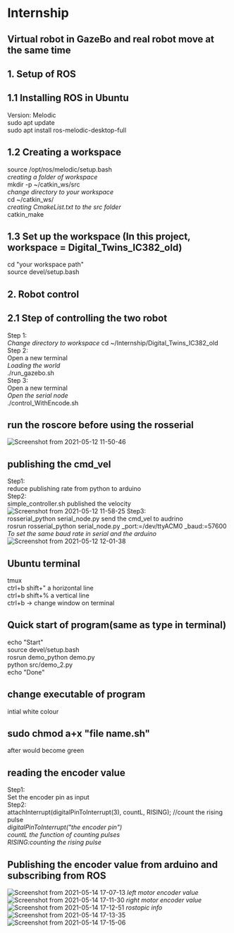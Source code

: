 # Internship
## Virtual robot in GazeBo and real robot move at the same time
## 1. Setup of ROS
## 1.1 Installing ROS in Ubuntu
Version: Melodic 
<br />
sudo apt update 
<br />
sudo apt install ros-melodic-desktop-full

## 1.2 Creating a workspace
source /opt/ros/melodic/setup.bash
<br />
*creating a folder of workspace*
<br />
mkdir -p ~/catkin_ws/src
<br />
*change directory to your workspace*
<br />
cd ~/catkin_ws/
<br />
*creating CmakeList.txt to the src folder*
<br />
catkin_make
## 1.3 Set up the workspace (In this project, workspace = Digital_Twins_IC382_old)
cd "your workspace path"
<br />
source devel/setup.bash
## 2. Robot control
## 2.1 Step of controlling the two robot
Step 1:
<br />
*Change directory to workspace*
cd ~/Internship/Digital_Twins_IC382_old
Step 2:
<br />
Open a new terminal
<br />
*Loading the world*
<br />
./run_gazebo.sh
<br />
Step 3:
<br />
Open a new terminal
<br />
*Open the serial node*
<br />
./control_WithEncode.sh

## run the roscore before using the rosserial 
![Screenshot from 2021-05-12 11-50-46](https://user-images.githubusercontent.com/83933967/117915798-92e4fe80-b318-11eb-8571-bfa4f1892d72.png)

## publishing the cmd_vel
Step1:
<br />
reduce publishing rate from python to arduino
<br />
Step2:
<br />
simple_controller.sh published the velocity 
<br />
![Screenshot from 2021-05-12 11-58-25](https://user-images.githubusercontent.com/83933967/117916321-87de9e00-b319-11eb-91e2-ac5cb8ac3498.png)
Step3:
<br />
rosserial_python serial_node.py send the cmd_vel to audrino
<br />
rosrun rosserial_python serial_node.py _port:=/dev/ttyACM0 _baud:=57600
<br />
*To set the same baud rate in serial and the arduino*
![Screenshot from 2021-05-12 12-01-38](https://user-images.githubusercontent.com/83933967/117916506-dee47300-b319-11eb-9953-760d2e1f2c4a.png)


## Ubuntu terminal
tmux
<br />
ctrl+b shift+" a horizontal line
<br />
ctrl+b shift+% a vertical line
<br />
ctrl+b ->      change window on terminal

## Quick start of program(same as type in terminal)
echo "Start"
<br />
source devel/setup.bash
<br />
rosrun demo_python demo.py
<br />
python src/demo_2.py
<br />
echo "Done"

## change executable of program
intial white colour
## sudo chmod a+x "file name.sh" 
after would become green 

## 
## reading the encoder value
Step1:
<br />
Set the encoder pin as input
<br />
Step2:
<br />
attachInterrupt(digitalPinToInterrupt(3), countL, RISING); //count the rising pulse
<br />
*digitalPinToInterrupt("the encoder pin")*
<br />
*countL the function of counting pulses*
<br />
*RISING:counting the rising pulse*

## Publishing the encoder value from arduino and subscribing from ROS
![Screenshot from 2021-05-14 17-07-13](https://user-images.githubusercontent.com/83933967/118248521-f74dbc80-b4d6-11eb-8903-31fd2c62882b.png)
*left motor encoder value*
![Screenshot from 2021-05-14 17-11-30](https://user-images.githubusercontent.com/83933967/118249000-82c74d80-b4d7-11eb-84f2-c4532be04435.png)
*right motor encoder value*
![Screenshot from 2021-05-14 17-12-51](https://user-images.githubusercontent.com/83933967/118249102-9ffc1c00-b4d7-11eb-80b8-7790b35e3474.png)
*rostopic info*
![Screenshot from 2021-05-14 17-13-35](https://user-images.githubusercontent.com/83933967/118249224-c326cb80-b4d7-11eb-92b7-ef2d84f805f8.png)
![Screenshot from 2021-05-14 17-15-06](https://user-images.githubusercontent.com/83933967/118249372-f23d3d00-b4d7-11eb-89b3-7d07e1198b76.png)




